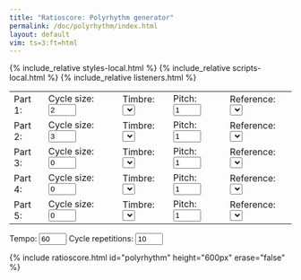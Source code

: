 ```yaml
---
title: "Ratioscore: Polyrhythm generator"
permalink: /doc/polyrhythm/index.html
layout: default
vim: ts=3:ft=html
---
```


{% include_relative styles-local.html %}
{% include_relative scripts-local.html %}
{% include_relative listeners.html %}


<table>
	<tr>
		<td>
			<span class="heading">Part 1:</span>
		</td>
		<td>
			<label for="cycle-1">Cycle size: </label><input id="cycle-1" value="2" size="3">
		</td>
		<td>
			<label for="timbre-1">Timbre:</label><select id="timbre-1">{% include_relative instrument.html %}</select>
		</td>
		<td>
			<label for="pitch-1">Pitch: </label><input id="pitch-1" value="1" size="3">
		</td>
		<td>
			<label for="ref-1">Reference: </label><select id="ref-1">{% include_relative reference-pitch.html %}</select>
		</td>
	</tr>
	<tr>
		<td>
			<span class="heading">Part 2:</span>
		</td>
		<td>
			<label for="cycle-2">Cycle size: </label><input id="cycle-2" value="3" size="3">
		</td>
		<td>
			<label for="timbre-2">Timbre:</label><select id="timbre-2">{% include_relative instrument.html %}</select>
		</td>
		<td>
			<label for="pitch-2">Pitch: </label><input id="pitch-2" value="1" size="3">
		</td>
		<td>
			<label for="ref-2">Reference: </label><select id="ref-2">{% include_relative reference-pitch.html %}</select>
		</td>
	</tr>
	<tr>
		<td>
			<span class="heading">Part 3:</span>
		</td>
		<td>
			<label for="cycle-3">Cycle size: </label><input id="cycle-3" value="0" size="3">
		</td>
		<td>
			<label for="timbre-3">Timbre:</label><select id="timbre-3">{% include_relative instrument.html %}</select>
		</td>
		<td>
			<label for="pitch-3">Pitch: </label><input id="pitch-3" value="1" size="3">
		</td>
		<td>
			<label for="ref-3">Reference: </label><select id="ref-3">{% include_relative reference-pitch.html %}</select>
		</td>
	</tr>
	<tr>
		<td>
			<span class="heading">Part 4:</span>
		</td>
		<td>
			<label for="cycle-4">Cycle size: </label><input id="cycle-4" value="0" size="3">
		</td>
		<td>
			<label for="timbre-4">Timbre:</label><select id="timbre-4">{% include_relative instrument.html %}</select>
		</td>
		<td>
			<label for="pitch-4">Pitch: </label><input id="pitch-4" value="1" size="3">
		</td>
		<td>
			<label for="ref-4">Reference: </label><select id="ref-4">{% include_relative reference-pitch.html %}</select>
		</td>
	</tr>
	<tr>
		<td>
			<span class="heading">Part 5:</span>
		</td>
		<td>
			<label for="cycle-5">Cycle size: </label><input id="cycle-5" value="0" size="3">
		</td>
		<td>
			<label for="timbre-5">Timbre:</label><select id="timbre-5">{% include_relative instrument.html %}</select>
		</td>
		<td>
			<label for="pitch-5">Pitch: </label><input id="pitch-5" value="1" size="3">
		</td>
		<td>
			<label for="ref-5">Reference: </label><select id="ref-5">{% include_relative reference-pitch.html %}</select>
		</td>
	</tr>
</table>

<nobr><label for="tempo">Tempo: </label><input id="tempo" size="3" value="60"></nobr> <nobr><label for="repeats">Cycle repetitions: </label><input id="repeats" size="3" value="10"></nobr>


{% include ratioscore.html id="polyrhythm" height="600px" erase="false" %}
<script type="application/x-ratioscore" id="polyrhythm">
</script>


